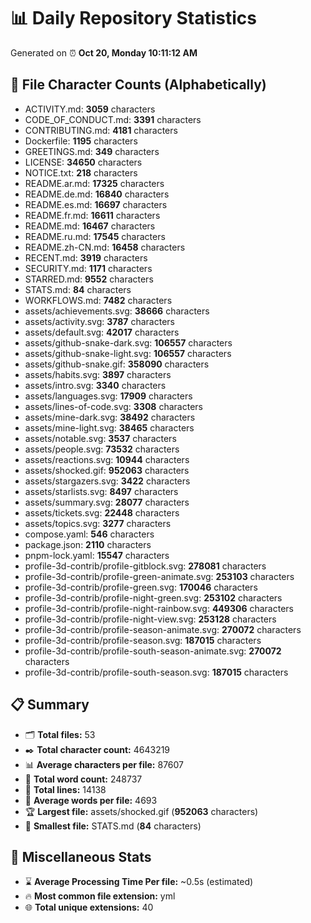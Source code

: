 # 📊 Daily Repository Statistics
Generated on ⏰ **Oct 20, Monday 10:11:12 AM**

## 📂 File Character Counts (Alphabetically)
- ACTIVITY.md: **3059** characters
- CODE_OF_CONDUCT.md: **3391** characters
- CONTRIBUTING.md: **4181** characters
- Dockerfile: **1195** characters
- GREETINGS.md: **349** characters
- LICENSE: **34650** characters
- NOTICE.txt: **218** characters
- README.ar.md: **17325** characters
- README.de.md: **16840** characters
- README.es.md: **16697** characters
- README.fr.md: **16611** characters
- README.md: **16467** characters
- README.ru.md: **17545** characters
- README.zh-CN.md: **16458** characters
- RECENT.md: **3919** characters
- SECURITY.md: **1171** characters
- STARRED.md: **9552** characters
- STATS.md: **84** characters
- WORKFLOWS.md: **7482** characters
- assets/achievements.svg: **38666** characters
- assets/activity.svg: **3787** characters
- assets/default.svg: **42017** characters
- assets/github-snake-dark.svg: **106557** characters
- assets/github-snake-light.svg: **106557** characters
- assets/github-snake.gif: **358090** characters
- assets/habits.svg: **3897** characters
- assets/intro.svg: **3340** characters
- assets/languages.svg: **17909** characters
- assets/lines-of-code.svg: **3308** characters
- assets/mine-dark.svg: **38492** characters
- assets/mine-light.svg: **38465** characters
- assets/notable.svg: **3537** characters
- assets/people.svg: **73532** characters
- assets/reactions.svg: **10944** characters
- assets/shocked.gif: **952063** characters
- assets/stargazers.svg: **3422** characters
- assets/starlists.svg: **8497** characters
- assets/summary.svg: **28077** characters
- assets/tickets.svg: **22448** characters
- assets/topics.svg: **3277** characters
- compose.yaml: **546** characters
- package.json: **2110** characters
- pnpm-lock.yaml: **15547** characters
- profile-3d-contrib/profile-gitblock.svg: **278081** characters
- profile-3d-contrib/profile-green-animate.svg: **253103** characters
- profile-3d-contrib/profile-green.svg: **170046** characters
- profile-3d-contrib/profile-night-green.svg: **253102** characters
- profile-3d-contrib/profile-night-rainbow.svg: **449306** characters
- profile-3d-contrib/profile-night-view.svg: **253128** characters
- profile-3d-contrib/profile-season-animate.svg: **270072** characters
- profile-3d-contrib/profile-season.svg: **187015** characters
- profile-3d-contrib/profile-south-season-animate.svg: **270072** characters
- profile-3d-contrib/profile-south-season.svg: **187015** characters

## 📋 Summary
- 🗂️ **Total files:** 53
- ✒️ **Total character count:** 4643219
- 📊 **Average characters per file:** 87607
- 📝 **Total word count:** 248737
- 🧾 **Total lines:** 14138
- 📐 **Average words per file:** 4693
- 🏆 **Largest file:** assets/shocked.gif (**952063** characters)
- 🥉 **Smallest file:** STATS.md (**84** characters)

## 🌟 Miscellaneous Stats
- ⌛ **Average Processing Time Per file:** ~0.5s (estimated)
- 🔥 **Most common file extension:** yml
- 🌐 **Total unique extensions:** 40
